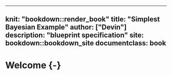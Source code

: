 
---
knit: "bookdown::render_book"
title: "Simplest Bayesian Example"
author: ["Devin"]
description: "blueprint specification"
site: bookdown::bookdown_site
documentclass: book
---

# Welcome {-}
